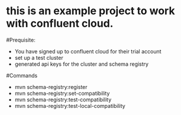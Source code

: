 # this is an example project to work with confluent cloud.
#Prequisite:
- You have signed up to confluent cloud for their trial account
- set up a test cluster
- generated api keys for the cluster and schema registry

#Commands
-  mvn schema-registry:register
-  mvn schema-registry:set-compatibility
- mvn schema-registry:test-compatibility
- mvn schema-registry:test-local-compatibility